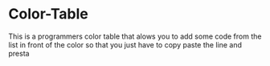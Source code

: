 # Color-Table
 This is a programmers color table that alows you to add some code from the list in front of the color so that you just have to copy paste the line and presta
